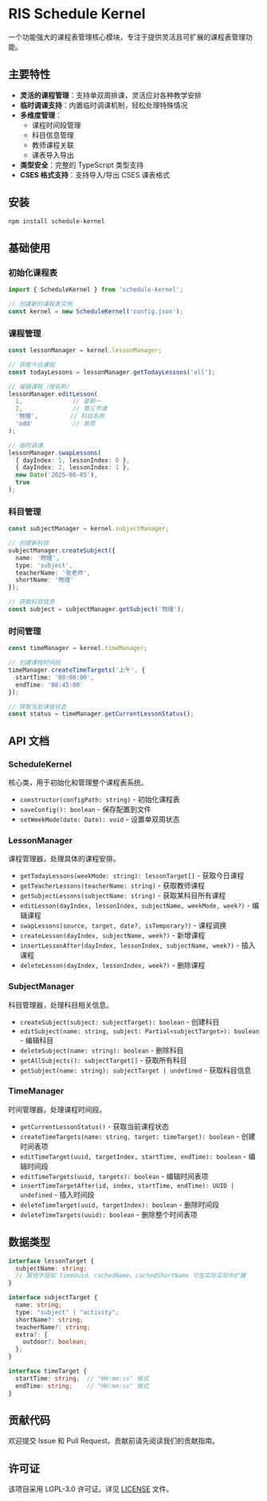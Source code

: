 # RIS Schedule Kernel

一个功能强大的课程表管理核心模块，专注于提供灵活且可扩展的课程表管理功能。

## 主要特性

- **灵活的课程管理**：支持单双周排课，灵活应对各种教学安排
- **临时调课支持**：内置临时调课机制，轻松处理特殊情况
- **多维度管理**：
  - 课程时间段管理
  - 科目信息管理
  - 教师课程关联
  - 课表导入导出
- **类型安全**：完整的 TypeScript 类型支持
- **CSES 格式支持**：支持导入/导出 CSES 课表格式

## 安装

```bash
npm install schedule-kernel
```

## 基础使用

### 初始化课程表

```typescript
import { ScheduleKernel } from 'schedule-kernel';

// 创建新的课程表实例
const kernel = new ScheduleKernel('config.json');
```

### 课程管理

```typescript
const lessonManager = kernel.lessonManager;

// 获取今日课程
const todayLessons = lessonManager.getTodayLessons('all');

// 编辑课程（按名称）
lessonManager.editLesson(
  1,              // 星期一
  2,              // 第三节课
  '物理',         // 科目名称
  'odd'           // 单周
);

// 临时调课
lessonManager.swapLessons(
  { dayIndex: 1, lessonIndex: 0 },
  { dayIndex: 2, lessonIndex: 1 },
  new Date('2025-06-05'),
  true
);
```

### 科目管理

```typescript
const subjectManager = kernel.subjectManager;

// 创建新科目
subjectManager.createSubject({
  name: '物理',
  type: 'subject',
  teacherName: '张老师',
  shortName: '物理'
});

// 获取科目信息
const subject = subjectManager.getSubject('物理');
```

### 时间管理

```typescript
const timeManager = kernel.timeManager;

// 创建课程时间段
timeManager.createTimeTargets('上午', {
  startTime: '08:00:00',
  endTime: '08:45:00'
});

// 获取当前课程状态
const status = timeManager.getCurrentLessonStatus();
```

## API 文档

### ScheduleKernel

核心类，用于初始化和管理整个课程表系统。

- `constructor(configPath: string)` - 初始化课程表
- `saveConfig(): boolean` - 保存配置到文件
- `setWeekMode(date: Date): void` - 设置单双周状态

### LessonManager

课程管理器，处理具体的课程安排。

- `getTodayLessons(weekMode: string): lessonTarget[]` - 获取今日课程
- `getTeacherLessons(teacherName: string)` - 获取教师课程
- `getSubjectLessons(subjectName: string)` - 获取某科目所有课程
- `editLesson(dayIndex, lessonIndex, subjectName, weekMode, week?)` - 编辑课程
- `swapLessons(source, target, date?, isTemporary?)` - 课程调换
- `createLesson(dayIndex, subjectName, week?)` - 新增课程
- `insertLessonAfter(dayIndex, lessonIndex, subjectName, week?)` - 插入课程
- `deleteLesson(dayIndex, lessonIndex, week?)` - 删除课程

### SubjectManager

科目管理器，处理科目相关信息。

- `createSubject(subject: subjectTarget): boolean` - 创建科目
- `editSubject(name: string, subject: Partial<subjectTarget>): boolean` - 编辑科目
- `deleteSubject(name: string): boolean` - 删除科目
- `getAllSubjects(): subjectTarget[]` - 获取所有科目
- `getSubject(name: string): subjectTarget | undefined` - 获取科目信息

### TimeManager

时间管理器，处理课程时间段。

- `getCurrentLessonStatus()` - 获取当前课程状态
- `createTimeTargets(name: string, target: timeTarget): boolean` - 创建时间表项
- `editTimeTarget(uuid, targetIndex, startTime, endTime): boolean` - 编辑时间段
- `editTimeTargets(uuid, targets): boolean` - 编辑时间表项
- `insertTimeTargetAfter(id, index, startTime, endTime): UUID | undefined` - 插入时间段
- `deleteTimeTarget(uuid, targetIndex): boolean` - 删除时间段
- `deleteTimeTargets(uuid): boolean` - 删除整个时间表项

## 数据类型

```typescript
interface lessonTarget {
  subjectName: string;
  // 其他字段如 timeUuid、cachedName、cachedShortName 可在实际实现中扩展
}

interface subjectTarget {
  name: string;
  type: "subject" | "activity";
  shortName?: string;
  teacherName?: string;
  extra?: {
    outdoor?: boolean;
  };
}

interface timeTarget {
  startTime: string;  // "HH:mm:ss" 格式
  endTime: string;    // "HH:mm:ss" 格式
}
```

## 贡献代码

欢迎提交 Issue 和 Pull Request。贡献前请先阅读我们的贡献指南。

## 许可证

该项目采用 LGPL-3.0 许可证。详见 [LICENSE](LICENSE) 文件。